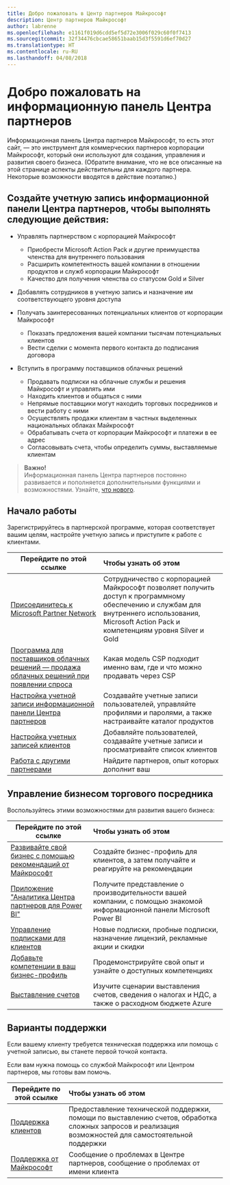```yaml
---
title: Добро пожаловать в Центр партнеров Майкрософт
description: Центр партнеров Майкрософт
author: labrenne
ms.openlocfilehash: e1161f019d6cdd5ef5d72e3006f029c60f0f7413
ms.sourcegitcommit: 32f34476cbcae58651baab15d3f5591d6ef70d27
ms.translationtype: HT
ms.contentlocale: ru-RU
ms.lasthandoff: 04/08/2018
---
```

# <a name="welcome-to-your-partner-dashboard"></a>Добро пожаловать на информационную панель Центра партнеров

Информационная панель Центра партнеров Майкрософт, то есть этот сайт, — это инструмент для коммерческих партнеров корпорации Майкрософт, который они используют для создания, управления и развития своего бизнеса. (Обратите внимание, что не все описанные на этой странице аспекты действительны для каждого партнера. Некоторые возможности вводятся в действие поэтапно.)

## <a name="create-a-partner-dashboard-account-to"></a>Создайте учетную запись информационной панели Центра партнеров, чтобы выполнять следующие действия:

-   Управлять партнерством с корпорацией Майкрософт
    -   Приобрести Microsoft Action Pack и другие преимущества членства для внутреннего пользования 
    -   Расширить компетентность вашей компании в отношении продуктов и служб корпорации Майкрософт
    -   Качество для получения членства со статусом Gold и Silver

-   Добавлять сотрудников в учетную запись и назначение им соответствующего уровня доступа

-   Получать заинтересованных потенциальных клиентов от корпорации Майкрософт 
    -   Показать предложения вашей компании тысячам потенциальных клиентов
    -   Вести сделки с момента первого контакта до подписания договора 

-   Вступить в программу поставщиков облачных решений
    -   Продавать подписки на облачные службы и решения Майкрософт и управлять ими       
    -   Находить клиентов и общаться с ними
    -   Непрямые поставщики могут находить торговых посредников и вести работу с ними    
    -   Осуществлять продажи клиентам в частных выделенных национальных облаках Майкрософт 
    -   Обрабатывать счета от корпорации Майкрософт и платежи в ее адрес
    -   Согласовывать счета, чтобы определить суммы, выставляемые клиентам
   

>**Важно!**<br>
Информационная панель Центра партнеров постоянно развивается и пополняется дополнительными функциями и возможностями. Узнайте, [что нового](whats-new-in-pc.md).


## <a name="get-started"></a>Начало работы

Зарегистрируйтесь в партнерской программе, которая соответствует вашим целям, настройте учетную запись и приступите к работе с клиентами.

| **Перейдите по этой ссылке**  | **Чтобы узнать об этом**  |
|------------|:-------------|
|[Присоединитесь к Microsoft Partner Network](mpn-overview.md)|Сотрудничество с корпорацией Майкрософт позволяет получить доступ к программному обеспечению и службам для внутреннего использования, Microsoft Action Pack и компетенциям уровня Silver и Gold |
|[Программа для поставщиков облачных решений — продажа облачных решений при появлении спроса](csp-overview.md) | Какая модель CSP подходит именно вам, где и что можно продавать через CSP |
|[Настройка учетной записи информационной панели Центра партнеров](partner-center-account-setup.md)|Создавайте учетные записи пользователей, управляйте профилями и паролями, а также настраивайте каталог продуктов |
|[Настройка учетных записей клиентов](customer-accounts.md)|Добавляйте пользователей, создавайте учетные записи и просматривайте список клиентов |
|[Работа с другими партнерами](work-with-other-partners.md)|Найдите партнеров, опыт которых дополнит ваш |

## <a name="manage-your-reseller-business"></a>Управление бизнесом торгового посредника

Воспользуйтесь этими возможностями для развития вашего бизнеса:

| **Перейдите по этой ссылке**  |**Чтобы узнать об этом**   |
|------------|:-------------|
|[Развивайте свой бизнес с помощью рекомендаций от Майкрософт](referrals.md)|Создайте бизнес-профиль для клиентов, а затем получайте и реагируйте на рекомендации|
|[Приложение "Аналитика Центра партнеров для Power BI"](power-bi-app-for-direct-partners.md)| Получите представление о производительности вашей компании, с помощью знакомой информационной панели Microsoft Power BI|
|[Управление подписками для клиентов](customer-subscriptions.md)|Новые подписки, пробные подписки, назначение лицензий, рекламные акции и скидки|
|[Добавьте компетенции в ваш бизнес-профиль](learn-about-competencies.md)|Продемонстрируйте свой опыт и узнайте о доступных компетенциях|
|[Выставление счетов](billing.md)|Изучите сценарии выставления счетов, сведения о налогах и НДС, а также о расходном бюджете Azure |

## <a name="understand-your-support-options"></a>Варианты поддержки

Если вашему клиенту требуется техническая поддержка или помощь с учетной записью, вы станете первой точкой контакта.

Если вам нужна помощь со службой Майкрософт или Центром партнеров, мы готовы вам помочь. 

| **Перейдите по этой ссылке**  | **Чтобы узнать об этом**  |
|------------|:-------------|
|[Поддержка клиентов](customer-support.md)|Предоставление технической поддержки, помощи по выставлению счетов, обработка сложных запросов и реализация возможностей для самостоятельной поддержки|
|[Поддержка от Майкрософт](support-from-microsoft.md)|Сообщение о проблемах в Центре партнеров, сообщение о проблемах от имени клиента|
